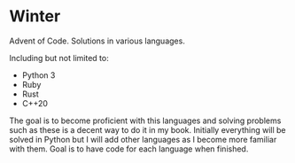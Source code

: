 # Winter
Advent of Code. Solutions in various languages.

Including but not limited to:
- Python 3
- Ruby
- Rust
- C++20

The goal is to become proficient with this languages and solving problems such as these is a decent way to do it in my book. Initially everything will be solved in Python but I will add other languages as I become more familiar with them. Goal is to have code for each language when finished.